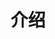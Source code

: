 <!--
 * @Author: 智慧之泉 113066630@qq.com
 * @Date: 2023-09-19 17:52:21
 * @LastEditors: 智慧之泉 113066630@qq.com
 * @LastEditTime: 2023-09-19 17:52:42
 * @FilePath: \myBlog\docs\program\frontend\Vue\Vue3\base\officialdocument\介绍.md
 * @Description: 这是默认设置,请设置`customMade`, 打开koroFileHeader查看配置 进行设置: https://github.com/OBKoro1/koro1FileHeader/wiki/%E9%85%8D%E7%BD%AE
-->
# 介绍

